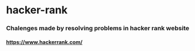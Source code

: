 # hacker-rank
### Chalenges made by resolving problems in hacker rank website
#### https://www.hackerrank.com/
